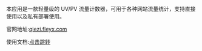 本应用是一款轻量级的 UV/PV 流量计数器，可用于各种网站流量统计，支持直接使用以及私有部署使用。

官网地址:[qiezi.fleyx.com](https://qiezi.fleyx.com)

使用文档:[点击跳转](https://blog.fleyx.com/blog/detail/20221125)
